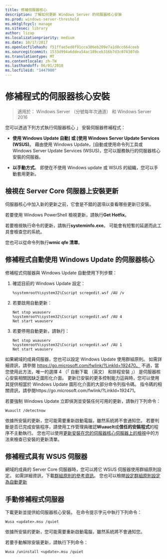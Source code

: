 ```yaml
---
title: 修補伺服器核心
description: 了解如何更新 Windows Server 的伺服器核心安裝
ms.prod: windows-server-threshold
ms.mktglfcycl: manage
ms.sitesec: library
author: lizap
ms.localizationpriority: medium
ms.date: 10/17/2017
ms.openlocfilehash: f51ffae5ed8f91cca386eb209e7a1d8cc664ceeb
ms.sourcegitcommit: 1533d994a6ddea54ac189ceb316b7d3c074307db
ms.translationtype: MT
ms.contentlocale: zh-TW
ms.lasthandoff: 06/01/2018
ms.locfileid: "1447980"
---
```

# <a name="patch-a-server-core-installation"></a>修補程式的伺服器核心安裝

> 適用於： Windows Server （分號每年次通道） 和 Windows Server 2016

您可以透過下列方式執行伺服器核心 」 安裝伺服器修補程式：

- **使用 Windows Update 自動] 或 [使用 Windows Server Update Services (WSUS)**。 藉由使用 Windows Update，[自動或使用命令列工具或 Windows Server Update Services (WSUS)，您可以服務執行的伺服器核心安裝的伺服器。

- **以手動方式**。 即使在不使用 Windows update 或 WSUS 的組織，您可以手動套用更新。

## <a name="view-the-updates-installed-on-your-server-core-server"></a>檢視在 Server Core 伺服器上安裝更新
伺服器核心中加入新的更新之前，它會是不錯的選項以查看哪些更新已安裝。

若要使用 Windows PowerShell 檢視更新，請執行**Get Hotfix**。

若要檢視執行命令的更新，請執行**systeminfo.exe**。 可能會有短暫的延遲而此工具會檢查您的系統。

您也可以從命令列執行**wmic qfe 清單**。 

## <a name="patch-server-core-automatically-with-windows-update"></a>修補程式自動使用 Windows Update 的伺服器核心

修補程式伺服器與 Windows Update 自動使用下列步驟：

1. 確認目前的 Windows Update 設定：
   ```
   %systemroot%\system32\Cscript scregedit.wsf /AU /v 
   ```

2. 若要啟用自動更新：

   ```
   Net stop wuauserv 
   %systemroot%\system32\Cscript scregedit.wsf /AU 4 
   Net start wuauserv
   ```  

3. 若要停用自動更新，請執行：

   ```
   Net stop wuauserv 
   %systemroot%\system32\Cscript scregedit.wsf /AU 1 
   Net start wuauserv 
   ```

如果網域的成員伺服器，您也可以設定 Windows Update 使用群組原則。 如需詳細資訊，請參閱 https://go.microsoft.com/fwlink/?LinkId=192470。 不過，當您使用此方法，唯一的選擇 4 （「 自動下載 （英文） 和排程安裝 」） 是伺服器核心安裝相關因缺乏圖形化介面。 更新已安裝的更多控制能力這與時，您可以使用其提供相當於 Windows Update 圖形化介面的大部分命令列指令碼。 指令碼的相關資訊，請參閱https://go.microsoft.com/fwlink/?LinkId=192471。

若要強制 Windows Update 立即偵測並安裝任何可用的更新，請執行下列命令：

```
Wuauclt /detectnow 
```

依據所安裝的更新，您可能需要重新啟動電腦，雖然系統將不會通知您。 若要判斷是否已完成安裝程序，請使用工作管理員確認**Wuauclt**或**信任的安裝程式**的程序不主動執行。 您也可以使用[更新安裝在您的伺服器核心伺服器上的檢視](#view-the-updates-installed-on-your-Server-Core-server)中的方法來檢查已安裝的更新清單。

## <a name="patch-the-server-with-wsus"></a>修補程式具有 WSUS 伺服器 

網域的成員的 Server Core 伺服器時，您可以將它 WSUS 伺服器使用群組原則設定。 如需詳細資訊，下載[群組原則的參考資訊](https://www.microsoft.com/download/details.aspx?id=25250)。 您也可以檢閱[設定群組原則設定為自動更新](../windows-server-update-services/deploy/4-configure-group-policy-settings-for-automatic-updates.md)

## <a name="patch-the-server-manually"></a>手動修補程式伺服器

下載更新並提供給伺服器核心安裝。
在命令提示字元中執行下列命令：

```
Wusa <update>.msu /quiet 
```

依據所安裝的更新，您可能需要重新啟動電腦，雖然系統將不會通知您。

若要手動解除安裝更新，請執行下列命令：

```
Wusa /uninstall <update>.msu /quiet 
```

